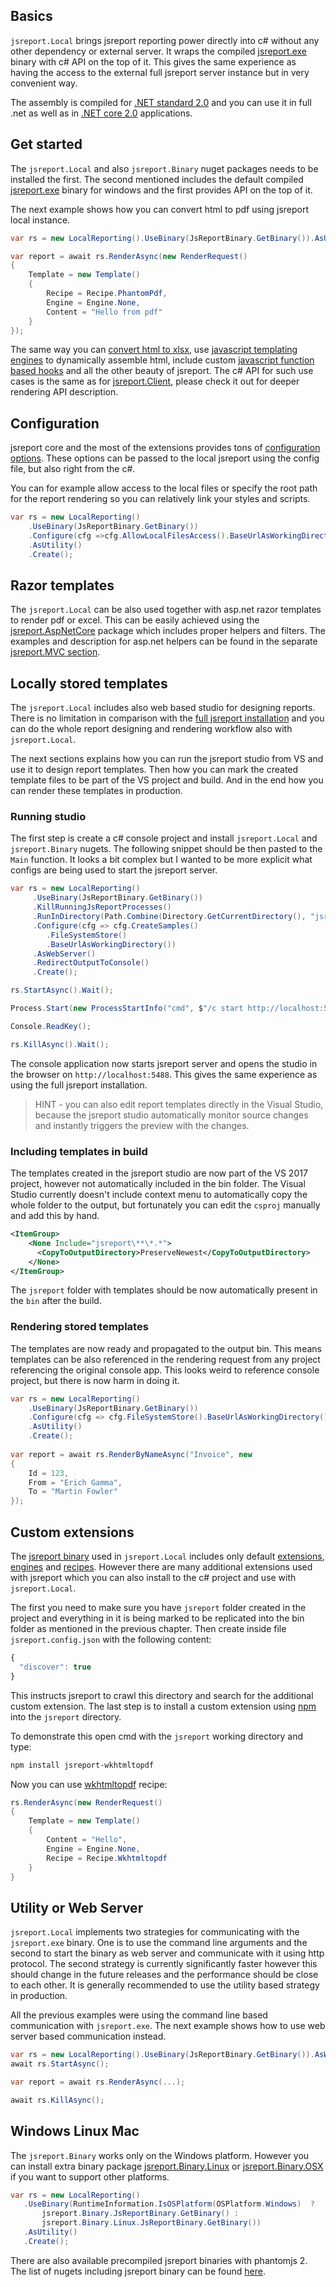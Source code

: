 
## Basics
`jsreport.Local` brings jsreport reporting power directly into c# without any other dependency or external server. It wraps the compiled [jsreport.exe](/learn/single-file-executable) binary with c# API on the top of it. This gives the same experience as having the access to the external full jsreport server instance but in very convenient way.

The assembly is compiled for [.NET standard 2.0](https://docs.microsoft.com/en-us/dotnet/standard/net-standard) and you can use it in full .net as well as in [.NET core 2.0](https://www.microsoft.com/net/core/platform) applications.


## Get started

The `jsreport.Local` and also `jsreport.Binary` nuget packages needs to be installed the first. The second mentioned includes the default compiled [jsreport.exe](/learn/single-file-executable) binary for windows and the first provides API on the top of it. 

The next example shows how you can convert html to pdf using jsreport local instance.

```csharp
var rs = new LocalReporting().UseBinary(JsReportBinary.GetBinary()).AsUtility().Create();

var report = await rs.RenderAsync(new RenderRequest()
{
	Template = new Template()
	{
		Recipe = Recipe.PhantomPdf,
		Engine = Engine.None,
		Content = "Hello from pdf"
	}
});
```

The same way you can [convert html to xlsx](/learn/html-to-xlsx), use [javascript templating engines](/learn/templating-engines) to dynamically assemble html, include custom [javascript function based hooks](/learn/scripts) and all the other beauty of jsreport. The c# API for such use cases is the same as for [jsreport.Client](/learn/dotnet-client), please check it out for deeper rendering API description.

## Configuration
jsreport core and the most of the extensions provides tons of [configuration options](/learn/configuration). These options can be passed to the local jsreport using the config file, but also right from the c#.

You can for example allow access to the local files or specify the root path for the report rendering so you can relatively link your styles and scripts.

```csharp
var rs = new LocalReporting()
	.UseBinary(JsReportBinary.GetBinary())
	.Configure(cfg =>cfg.AllowLocalFilesAccess().BaseUrlAsWorkingDirectory())
	.AsUtility()
	.Create();
```

## Razor templates

The `jsreport.Local` can be also used together with asp.net razor templates to render pdf or excel. This can be easily achieved using the [jsreport.AspNetCore](/learn/dotnet-aspnetcore) package which includes proper helpers and filters. The examples and description for asp.net helpers can be found in the separate [jsreport.MVC section](/learn/dotnet-aspnetcore).

## Locally stored templates
The `jsreport.Local` includes also web based studio for designing reports. There is no limitation in comparison with the [full jsreport installation](/on-prem) and you can do the whole report designing and rendering workflow also with `jsreport.Local`.

The next sections explains how you can run the jsreport studio from VS and use it to design report templates. Then how you can mark the created template files to be part of the VS project and build. And in the end how you can render these templates in production.

### Running studio
The first step is create a c# console project and install `jsreport.Local` and `jsreport.Binary` nugets.  The following snippet should be then pasted to the `Main` function. It looks a bit complex but I wanted to be more explicit what configs are being used to start the jsreport server.

```csharp
var rs = new LocalReporting()
     .UseBinary(JsReportBinary.GetBinary())
     .KillRunningJsReportProcesses()
     .RunInDirectory(Path.Combine(Directory.GetCurrentDirectory(), "jsreport"))
     .Configure(cfg => cfg.CreateSamples()
		.FileSystemStore()
		.BaseUrlAsWorkingDirectory())
     .AsWebServer()
     .RedirectOutputToConsole()
     .Create();

rs.StartAsync().Wait();

Process.Start(new ProcessStartInfo("cmd", $"/c start http://localhost:5488"));            

Console.ReadKey();

rs.KillAsync().Wait();
```

The console application now starts jsreport server and opens the studio in the browser on `http://localhost:5488`. This gives the same experience as using the full jsreport installation. 

> HINT - you can also edit report templates directly in the Visual Studio, because the jsreport studio automatically monitor source changes and instantly triggers the preview with the changes.

### Including templates in build

The templates created in the jsreport studio are now part of the VS 2017 project, however not automatically included in the bin folder. The Visual Studio currently doesn't include context menu to automatically copy the whole folder to the output, but fortunately you can edit the `csproj` manually and add this by hand.
```xml
<ItemGroup>
    <None Include="jsreport\**\*.*">
      <CopyToOutputDirectory>PreserveNewest</CopyToOutputDirectory>
    </None>
</ItemGroup>
```

The `jsreport` folder with templates should be now automatically present in the `bin` after the build.

### Rendering stored templates

The templates are now ready and propagated to the output bin. This means templates can be also referenced in the rendering request from any project referencing the original console app. This looks weird to reference console project, but there is now harm in doing it.

```csharp
var rs = new LocalReporting()
	.UseBinary(JsReportBinary.GetBinary())
	.Configure(cfg => cfg.FileSystemStore().BaseUrlAsWorkingDirectory())
    .AsUtility()
    .Create();              
    
var report = await rs.RenderByNameAsync("Invoice", new
{
	Id = 123,
	From = "Erich Gamma",
	To = "Martin Fowler"
});
```

## Custom extensions

The [jsreport binary](https://jsreport.net/learn/single-file-executable) used in `jsreport.Local` includes only default [extensions](/learn/extensions), [engines](/learn/templating-engines) and [recipes](/learn/recipes). However there  are many additional extensions used with jsreport which you can also install to the c# project and use with `jsreport.Local`.

The first you need to make sure you have `jsreport` folder created in the project and everything in it is being marked to be replicated into the bin folder as mentioned in the previous chapter. Then create inside file `jsreport.config.json` with the following content:

```js
{ 
  "discover": true
}
```

This instructs jsreport to crawl this directory and search for the additional custom extension. The last step is to install a custom extension using [npm](https://www.npmjs.com/) into the `jsreport` directory.

To demonstrate this open cmd with the `jsreport` working directory and type:

```sh
npm install jsreport-wkhtmltopdf
```

Now you can use [wkhtmltopdf](/learn/wkhtmltopdf) recipe:

```csharp
rs.RenderAsync(new RenderRequest()
{
    Template = new Template()
    {
        Content = "Hello",
        Engine = Engine.None,
        Recipe = Recipe.Wkhtmltopdf
    }
}
```

## Utility or Web Server

`jsreport.Local` implements two strategies for communicating with the `jsreport.exe` binary. One is to use the command line arguments and the second to start the binary as web server and communicate with it using http protocol. The second strategy is currently significantly faster however this should change in the future releases and the performance should be close to each other. It is generally recommended to use the utility based strategy in production.

All the previous examples were using the command line based communication with `jsreport.exe`. The next example shows how to use web server based communication instead.

```csharp
var rs = new LocalReporting().UseBinary(JsReportBinary.GetBinary()).AsWebServer().Create();
await rs.StartAsync();

var report = await rs.RenderAsync(...);

await rs.KillAsync();
```          

## Windows Linux  Mac
 The `jsreport.Binary` works only on the Windows platform. However you can install extra binary package [jsreport.Binary.Linux](https://github.com/jsreport/jsreport-dotnet-binary-linux) or [jsreport.Binary.OSX](https://github.com/jsreport/jsreport-dotnet-binary-osx) if you want to support other platforms.
 
 ```csharp
 var rs = new LocalReporting()                
    .UseBinary(RuntimeInformation.IsOSPlatform(OSPlatform.Windows)  ? 
        jsreport.Binary.JsReportBinary.GetBinary() : 
        jsreport.Binary.Linux.JsReportBinary.GetBinary())                
    .AsUtility()
    .Create(); 
```
 
 There are also available precompiled jsreport binaries with phantomjs 2. The list of nugets including jsreport binary can be found [here](https://github.com/jsreport/jsreport-dotnet).